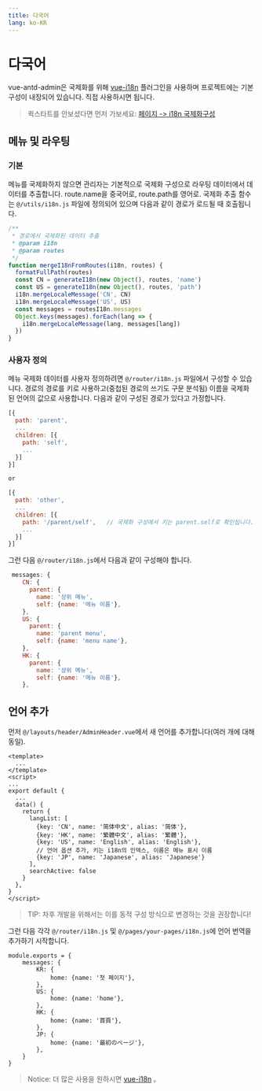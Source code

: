 ```yaml
---
title: 다국어
lang: ko-KR
---
```

# 다국어
vue-antd-admin은 국제화를 위해 [vue-i18n](https://kazupon.github.io/vue-i18n/) 플러그인을 사용하며 프로젝트에는 기본 구성이 내장되어 있습니다. 직접 사용하시면 됩니다.

> 퀵스타트를 안보셨다면 먼저 가보세요: [페이지 -> i18n 국제화구성](../develop/page.html#i18n국제화구성)


## 메뉴 및 라우팅

### 기본
메뉴를 국제화하지 않으면 관리자는 기본적으로 국제화 구성으로 라우팅 데이터에서 데이터를 추출합니다. route.name을 중국어로, route.path를 영어로.
국제화 추출 함수는 `@/utils/i18n.js` 파일에 정의되어 있으며 다음과 같이 경로가 로드될 때 호출됩니다.
```js
/**
 * 경로에서 국제화된 데이터 추출
 * @param i18n
 * @param routes
 */
function mergeI18nFromRoutes(i18n, routes) {
  formatFullPath(routes)
  const CN = generateI18n(new Object(), routes, 'name')
  const US = generateI18n(new Object(), routes, 'path')
  i18n.mergeLocaleMessage('CN', CN)
  i18n.mergeLocaleMessage('US', US)
  const messages = routesI18n.messages
  Object.keys(messages).forEach(lang => {
    i18n.mergeLocaleMessage(lang, messages[lang])
  })
}
```
### 사용자 정의
메뉴 국제화 데이터를 사용자 정의하려면 `@/router/i18n.js` 파일에서 구성할 수 있습니다. 
경로의 경로를 키로 사용하고(중첩된 경로의 쓰기도 구문 분석됨) 이름을 국제화된 언어의 값으로 사용합니다.
다음과 같이 구성된 경로가 있다고 가정합니다.
```js
[{
  path: 'parent',
  ...
  children: [{
    path: 'self',
    ...
  }]
}]

or 

[{
  path: 'other',
  ...
  children: [{
    path: '/parent/self',   // 국제화 구성에서 키는 parent.self로 확인됩니다.
    ...
  }]
}]
```
그런 다음 `@/router/i18n.js`에서 다음과 같이 구성해야 합니다.
```jsx
 messages: {
    CN: {
      parent: {
        name: '상위 메뉴',
        self: {name: '메뉴 이름'},
    },
    US: {
      parent: {
        name: 'parent menu',
        self: {name: 'menu name'},
    },
    HK: {
      parent: {
        name: '상위 메뉴',
        self: {name: '메뉴 이름'},
    },
```

## 언어 추가

먼저 `@/layouts/header/AdminHeader.vue`에서 새 언어를 추가합니다(여러 개에 대해 동일).

```vue {15}
<template>
  ...
</template>
<script>
...
export default {
  ...
  data() {
    return {
      langList: [
        {key: 'CN', name: '简体中文', alias: '简体'},
        {key: 'HK', name: '繁體中文', alias: '繁體'},
        {key: 'US', name: 'English', alias: 'English'},
        // 언어 옵션 추가, 키는 i18n의 인덱스, 이름은 메뉴 표시 이름
        {key: 'JP', name: 'Japanese', alias: 'Japanese'}
      ],
      searchActive: false
    }
  },
}
</script>
```

> TIP: 차후 개발을 위해서는 이를 동적 구성 방식으로 변경하는 것을 권장합니다!

그런 다음 각각 `@/router/i18n.js` 및 `@/pages/your-pages/i18n.js`에 언어 번역을 추가하기 시작합니다.

```vue {12,13,14}
module.exports = {
    messages: {
        KR: {
            home: {name: '첫 페이지'},
        },
        US: {
            home: {name: 'home'},
        },
        HK: {
            home: {name: '首頁'},
        },
        JP: {
            home: {name: '最初のページ'},
        },
    }
}
```

> Notice: 더 많은 사용을 원하시면 [vue-i18n](https://kazupon.github.io/vue-i18n/) 。